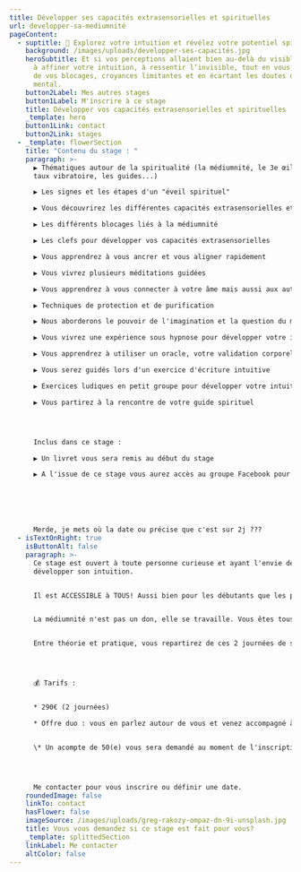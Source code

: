 ```yaml
---
title: Développer ses capacités extrasensorielles et spirituelles
url: developper-sa-mediumnité
pageContent:
  - suptitle: 🌟 Explorez votre intuition et révélez votre potentiel spirituel 🌟
    background: /images/uploads/developper-ses-capacités.jpg
    heroSubtitle: Et si vos perceptions allaient bien au-delà du visible ? Apprenez
      à affiner votre intuition, à ressentir l’invisible, tout en vous libérant
      de vos blocages, croyances limitantes et en écartant les doutes de votre
      mental.
    button2Label: Mes autres stages
    button1Label: M'inscrire à ce stage
    title: Développer vos capacités extrasensorielles et spirituelles
    _template: hero
    button1Link: contact
    button2Link: stages
  - _template: flowerSection
    title: "Contenu du stage : "
    paragraph: >-
      ▶️ Thématiques autour de la spiritualité (la médiumnité, le 3e œil, le
      taux vibratoire, les guides...)

      ▶️ Les signes et les étapes d'un "éveil spirituel"

      ▶️ Vous découvrirez les différentes capacités extrasensorielles et celles qui prédominent chez vous

      ▶️ Les différents blocages liés à la médiumnité 

      ▶️ Les clefs pour développer vos capacités extrasensorielles

      ▶️ Vous apprendrez à vous ancrer et vous aligner rapidement

      ▶️ Vous vivrez plusieurs méditations guidées

      ▶️ Vous apprendrez à vous connecter à votre âme mais aussi aux autres personnes et à vos guides

      ▶️ Techniques de protection et de purification 

      ▶️ Nous aborderons le pouvoir de l'imagination et la question du mental dans nos perceptions extrasensorielles

      ▶️ Vous vivrez une expérience sous hypnose pour développer votre intuition et vos capacités extrasensorielles

      ▶️ Vous apprendrez à utiliser un oracle, votre validation corporelle et vous travaillerez vos ressentis de différentes façons (avec et sans supports)

      ▶️ Vous serez guidés lors d'un exercice d'écriture intuitive

      ▶️ Exercices ludiques en petit groupe pour développer votre intuition 

      ▶️ Vous partirez à la rencontre de votre guide spirituel 




      Inclus dans ce stage : 

      ▶️ Un livret vous sera remis au début du stage

      ▶️ A l'issue de ce stage vous aurez accès au groupe Facebook pour pouvoir échanger avec d'autres personnes, partager vos expériences ou poser toutes vos questions si besoin






      Merde, je mets où la date ou précise que c'est sur 2j ???
  - isTextOnRight: true
    isButtonAlt: false
    paragraph: >-
      Ce stage est ouvert à toute personne curieuse et ayant l'envie de
      développer son intuition. 


      Il est ACCESSIBLE à TOUS! Aussi bien pour les débutants que les personnes ayant déjà des connaissances. 


      La médiumnité n'est pas un don, elle se travaille. Vous êtes tous capables de participer à ce stage! 


      Entre théorie et pratique, vous repartirez de ces 2 journées de stage avec toutes les clefs en main pour faire évoluer votre spiritualité, votre intuition et votre médiumnité. 




      💰 Tarifs :


      * 290€ (2 journées)

      * Offre duo : vous en parlez autour de vous et venez accompagné à ce stage, alors vous bénéficierez d'une offre de réduction de 30€. 


      \* Un acompte de 50(e) vous sera demandé au moment de l'inscription




      Me contacter pour vous inscrire ou définir une date.
    roundedImage: false
    linkTo: contact
    hasFlower: false
    imageSource: /images/uploads/greg-rakozy-ompaz-dn-9i-unsplash.jpg
    title: Vous vous demandez si ce stage est fait pour vous?
    _template: splittedSection
    linkLabel: Me contacter
    altColor: false
---
```


